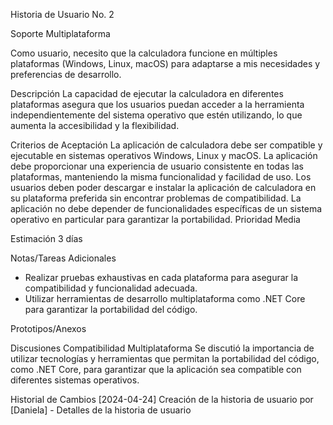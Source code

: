 Historia de Usuario No. 2

Soporte Multiplataforma

Como usuario, necesito que la calculadora funcione en múltiples plataformas (Windows, Linux, macOS) para adaptarse a mis necesidades y preferencias de desarrollo.

Descripción
La capacidad de ejecutar la calculadora en diferentes plataformas asegura que los usuarios puedan acceder a la herramienta independientemente del sistema operativo que estén utilizando, lo que aumenta la accesibilidad y la flexibilidad.

Criterios de Aceptación
La aplicación de calculadora debe ser compatible y ejecutable en sistemas operativos Windows, Linux y macOS.
La aplicación debe proporcionar una experiencia de usuario consistente en todas las plataformas, manteniendo la misma funcionalidad y facilidad de uso.
Los usuarios deben poder descargar e instalar la aplicación de calculadora en su plataforma preferida sin encontrar problemas de compatibilidad.
La aplicación no debe depender de funcionalidades específicas de un sistema operativo en particular para garantizar la portabilidad.
Prioridad
Media

Estimación
3 días

Notas/Tareas Adicionales
- Realizar pruebas exhaustivas en cada plataforma para asegurar la compatibilidad y funcionalidad adecuada.
- Utilizar herramientas de desarrollo multiplataforma como .NET Core para garantizar la portabilidad del código.

Prototipos/Anexos

Discusiones
Compatibilidad Multiplataforma
Se discutió la importancia de utilizar tecnologías y herramientas que permitan la portabilidad del código, como .NET Core, para garantizar que la aplicación sea compatible con diferentes sistemas operativos.

Historial de Cambios
[2024-04-24] Creación de la historia de usuario por [Daniela] - Detalles de la historia de usuario


